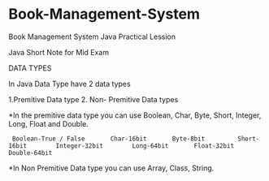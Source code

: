 # Book-Management-System
Book Management System Java Practical Lession



Java Short Note for Mid Exam


DATA TYPES

In Java Data Type have 2 data types
 
  1.Premitive Data type
  2. Non- Premitive Data types
  
 
 
 *In the premitive data type you can use  Boolean, Char, Byte, Short, Integer, Long, Float and Double.
  
     Boolean-True / False       Char-16bit       Byte-8bit         Short-16bit        Integer-32bit        Long-64bit       Float-32bit       Double-64bit
  
 
 *In Non Premitive Data type you can use  Array, Class, String.

